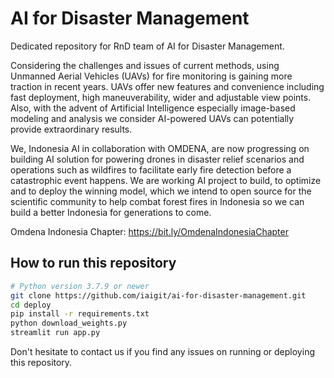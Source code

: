 # AI for Disaster Management
Dedicated repository for RnD team of AI for Disaster Management.

Considering the challenges and issues of current methods, using Unmanned Aerial Vehicles (UAVs) for fire monitoring is gaining more traction in recent years. UAVs offer new features and convenience including fast deployment, high maneuverability, wider and adjustable view points. Also, with the advent of Artificial Intelligence especially image-based modeling and analysis we consider AI-powered UAVs can potentially provide extraordinary results.

We, Indonesia AI in collaboration with OMDENA, are now progressing on building AI solution for powering drones in disaster relief scenarios and operations such as wildfires to facilitate early fire detection before a catastrophic event happens. We are working AI project to build, to optimize and to deploy the winning model, which we intend to open source for the scientific community to help combat forest fires in Indonesia so we can build a better Indonesia for generations to come.

Omdena Indonesia Chapter: https://bit.ly/OmdenaIndonesiaChapter

## How to run this repository

```bash
# Python version 3.7.9 or newer
git clone https://github.com/iaigit/ai-for-disaster-management.git
cd deploy
pip install -r requirements.txt
python download_weights.py
streamlit run app.py
```

Don't hesitate to contact us if you find any issues on running or deploying this repository.
